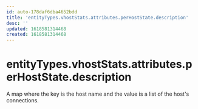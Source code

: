 ```yaml
---
id: auto-178daf6dba4652bdd
title: 'entityTypes.vhostStats.attributes.perHostState.description'
desc: ''
updated: 1618581314468
created: 1618581314468
---
```

# entityTypes.vhostStats.attributes.perHostState.description

A map where the key is the host name and the value is a list of the host&#39;s connections.